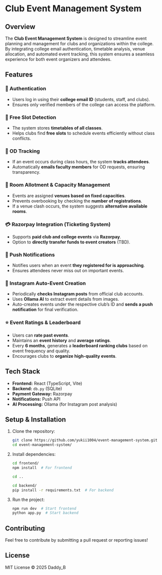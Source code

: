 # Club Event Management System

## Overview
The **Club Event Management System** is designed to streamline event planning and management for clubs and organizations within the college. By integrating college email authentication, timetable analysis, venue allocation, and automated event tracking, this system ensures a seamless experience for both event organizers and attendees.

## Features

### 🔑 Authentication
- Users log in using their **college email ID** (students, staff, and clubs).
- Ensures only verified members of the college can access the platform.

### 📅 Free Slot Detection
- The system stores **timetables of all classes**.
- Helps clubs find **free slots** to schedule events efficiently without class conflicts.

### 🏫 OD Tracking
- If an event occurs during class hours, the system **tracks attendees**.
- Automatically **emails faculty members** for OD requests, ensuring transparency.

### 📍 Room Allotment & Capacity Management
- Events are assigned **venues based on fixed capacities**.
- Prevents overbooking by checking the **number of registrations**.
- If a venue clash occurs, the system suggests **alternative available rooms**.

### 💳 Razorpay Integration (Ticketing System)
- Supports **paid club and college events** via **Razorpay**.
- Option to **directly transfer funds to event creators** (TBD).

### 🔔 Push Notifications
- Notifies users when an event **they registered for is approaching**.
- Ensures attendees never miss out on important events.

### 📸 Instagram Auto-Event Creation
- Periodically **checks Instagram posts** from official club accounts.
- Uses **Ollama AI** to extract event details from images.
- Auto-creates events under the respective club’s ID and **sends a push notification** for final verification.

### ⭐ Event Ratings & Leaderboard
- Users can **rate past events**.
- Maintains an **event history** and **average ratings**.
- Every **6 months**, generates a **leaderboard ranking clubs** based on event frequency and quality.
- Encourages clubs to **organize high-quality events**.

## Tech Stack
- **Frontend:** React (TypeScript, Vite)
- **Backend:** `db.py` (SQLite)
- **Payment Gateway:** Razorpay
- **Notifications:** Push API
- **AI Processing:** Ollama (for Instagram post analysis)

## Setup & Installation
1. Clone the repository:
   ```bash
   git clone https://github.com/yukii1004/event-management-system.git
   cd event-management-system/
   ```
2. Install dependencies:
   ```bash
   cd frontend/
   npm install  # For frontend
   
   cd ..

   cd backend/
   pip install -r requirements.txt  # For backend
   ```
3. Run the project:
   ```bash
   npm run dev  # Start frontend
   python app.py  # Start backend
   ```

## Contributing
Feel free to contribute by submitting a pull request or reporting issues!

## License
MIT License © 2025 Daddy_B

